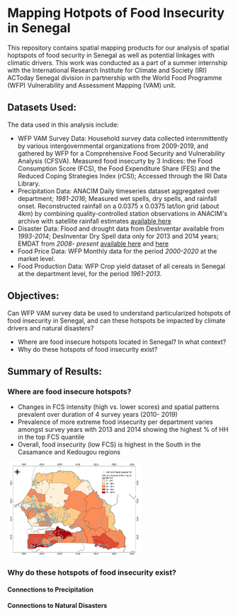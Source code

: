# Mapping Hotpots of Food Insecurity in Senegal
This repository contains spatial mapping products for our analysis of spatial hoptspots of food security in Senegal as well as potential linkages with climatic drivers. This work was conducted as a part of a summer internship with the International Research Institute for Climate and Society (IRI) ACToday Senegal division in partnership with the World Food Programme (WFP) Vulnerability and Assessment Mapping (VAM) unit. 

## Datasets Used: 
The data used in this analysis include:
* WFP VAM Survey Data: Household survey data collected internmittently by various intergovernmental organizations from 2009-2019, and gathered by WFP for a Comprehensive Food Security and Vulnerability Analysis (CFSVA). Measured food insecurty by 3 Indices: the Food Consumption Score (FCS), the Food Expenditure Share (FES) and the Reduced Coping Strategies Index (rCSI); Accessed through the IRI Data Library. 
* Precipitation Data: ANACIM Daily timeseries dataset aggregated over department; *1981-2016*; Measured wet spells, dry spells, and rainfall onset. Reconstructed rainfall on a 0.0375 x 0.0375 lat/lon grid (about 4km) by combining quality-controlled station observations in ANACIM's archive with satellite rainfall estimates [available here](http://213.154.77.59/maproom/Climatology/Climate_Analysis/daily_precip.html)
* Disaster Data: Flood and drought data from DesInventar available from *1993-2014*; DesInventar Dry Spell data only for 2013 and 2014 years; EMDAT from *2008- present* [available here](https://www.desinventar.net/) and [here](https://public.emdat.be/)
* Food Price Data: WFP Monthly data for the period *2000-2020* at the market level.
* Food Production Data: WFP Crop yield dataset of all cereals in Senegal  at the department level, for the period *1961-2013*.

## Objectives: 
Can WFP VAM survey data be used to understand particularized hotspots of food insecurity in Senegal, and can these hotspots be impacted by climate drivers and natural disasters? 
* Where are food insecure hotspots located in Senegal? In what context?
* Why do these hotspots of food insecurity exist? 

## Summary of Results: 
### Where are food insecure hotspots? 
* Changes in FCS intensity (high vs. lower scores) and spatial patterns prevalent over duration of 4 survey years (2010- 2019)
* Prevalence of more extreme food insecurity per department varies amongst survey years with 2013 and 2014 showing the highest % of HH in the top FCS quantile
* Overall, food insecurity (low FCS) is highest in the South in the Casamance and Kedougou regions 

<img src="https://github.com/laurenemahoney/senegal-food-security/blob/main/outputs/figures/Senegal_VAM_2014_Fraction20_Map_FINAL.png" width="60%">

### Why do these hotspots of food insecurity exist? 
#### Connections to Precipitation 
#### Connections to Natural Disasters
